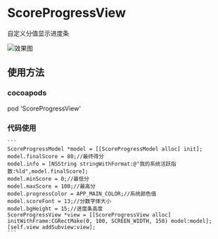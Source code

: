 # ScoreProgressView
自定义分值显示进度条

![效果图](https://github.com/ShawEw/ScoreProgressView/ScoreProgressView/pic.png)  

## 使用方法  
### cocoapods
  pod 'ScoreProgressView'
  
### 代码使用

    ```
    ScoreProgressModel *model = [[ScoreProgressModel alloc] init];
    model.finalScore = 80;//最终得分
    model.info = [NSString stringWithFormat:@"我的系统活跃指数:%ld",model.finalScore];
    model.minScore = 0;//最低分
    model.maxScore = 100;//最高分
    model.progressColor = APP_MAIN_COLOR;//系统颜色值
    model.scoreFont = 13;//分数字体大小
    model.bgHeight = 15;//进度条高度
    ScoreProgressView *view = [[ScoreProgressView alloc] initWithFrame:CGRectMake(0, 100, SCREEN_WIDTH, 150) model:model];
    [self.view addSubview:view];
    ```
